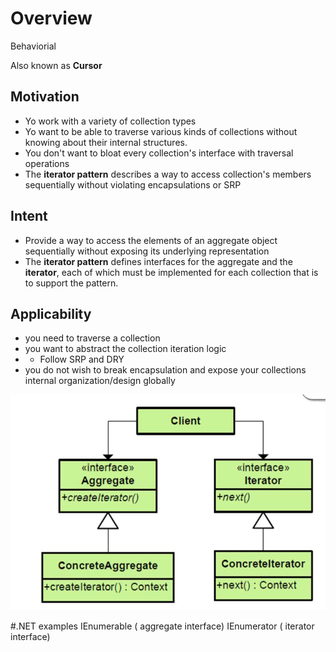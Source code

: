 # Overview
Behaviorial

Also known as __Cursor__

## Motivation
* Yo work with a variety of collection types
* Yo want to be able to traverse various kinds of collections without knowing about their internal structures.
* You don't want to bloat every collection's interface with traversal operations
* The __iterator pattern__ describes a way to access collection's members sequentially without violating encapsulations or SRP

## Intent
* Provide a way to access the elements of an aggregate object sequentially without exposing its underlying representation
* The __iterator pattern__ defines interfaces for the aggregate and the __iterator__, each of which must be implemented for each collection that is to support the pattern.

## Applicability
* you need to traverse a collection
* you want to abstract the collection iteration logic
* * Follow SRP and DRY
* you do not wish to break encapsulation and expose your collections internal organization/design globally

![structure](https://github.com/sairamaj/designpatterns/blob/master/iterator/structure.png)

#.NET examples
IEnumerable ( aggregate interface)
IEnumerator ( iterator interface)

 